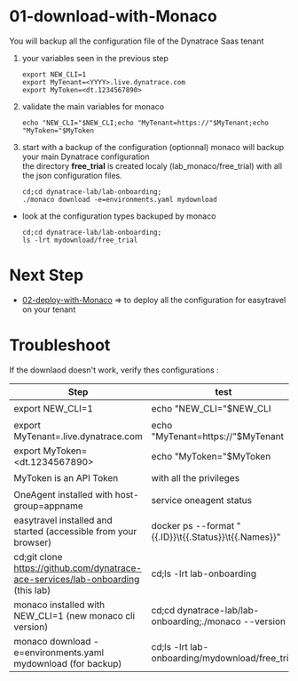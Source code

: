 # 01-download-with-Monaco  
You will backup all the configuration file of the Dynatrace Saas tenant
   
1) your variables seen in the previous step  

	   export NEW_CLI=1
	   export MyTenant=<YYYY>.live.dynatrace.com
	   export MyToken=<dt.1234567890>
    
    
2) validate the main variables for monaco   

       echo "NEW_CLI="$NEW_CLI;echo "MyTenant=https://"$MyTenant;echo "MyToken="$MyToken

3) start with a backup of the configuration   (optionnal) 
 monaco will backup your main Dynatrace configuration  
 the directory **free_trial** is created localy (lab_monaco/free_trial) with all the json configuration files.
 
       cd;cd dynatrace-lab/lab-onboarding;
       ./monaco download -e=environments.yaml mydownload
 
 - look at the configuration types backuped by monaco 

       cd;cd dynatrace-lab/lab-onboarding;
       ls -lrt mydownload/free_trial 

# Next Step

- [02-deploy-with-Monaco](/lab-onboarding/02-deploy-with-Monaco) => to deploy all the configuration for easytravel on your tenant  

       
# Troubleshoot  
If the downlaod doesn't work, verify thes configurations :   

| Step  | test |Status |
| --------------- | --------------- | --------------- | 
| export NEW_CLI=1 | echo "NEW_CLI="$NEW_CLI  | ✔️ |
| export MyTenant=<YYYY>.live.dynatrace.com | echo "MyTenant=https://"$MyTenant  | ✔️ |
| export MyToken=<dt.1234567890>| echo "MyToken="$MyToken | ✔️ |
| MyToken is an API Token| with all the privileges | ✔️ |
| OneAgent installed with host-group=appname | service oneagent status | ✔️ |
| easytravel installed and started (accessible from your browser) | docker ps --format "{{.ID}}\t{{.Status}}\t{{.Names}}" | ✔️ |
| cd;git clone https://github.com/dynatrace-ace-services/lab-onboarding (this lab) | cd;ls -lrt lab-onboarding | ✔️ |
| monaco installed with NEW_CLI=1 (new monaco cli version) | cd;cd dynatrace-lab/lab-onboarding;./monaco --version  | ✔️ |
| monaco download -e=environments.yaml mydownload (for backup) | cd;ls -lrt lab-onboarding/mydownload/free_trial | ✔️ |


